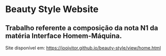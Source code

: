 # Beauty Style Website
## Trabalho referente a composição da nota N1 da matéria Interface Homem-Máquina.
Site disponível em: https://joojvitor.github.io/beauty-style/view/home.html
